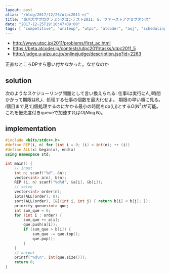 ```yaml
---
layout: post
alias: "/blog/2017/12/25/utpc2011-e/"
title: "東京大学プログラミングコンテスト2011: E. ファーストアクセプタンス"
date: "2017-12-25T19:10:47+09:00"
tags: [ "competitive", "writeup", "utpc", "atcoder", "aoj", "scheduling", "greedy" ]
---
```


-   <http://www.utpc.jp/2011/problems/first_ac.html>
-   <https://beta.atcoder.jp/contests/utpc2011/tasks/utpc2011_5>
-   <http://judge.u-aizu.ac.jp/onlinejudge/description.jsp?id=2263>

正直なところDPすら思い付かなかった。なぜなのか

## solution

次のようなスケジューリング問題として言い換えられる: 仕事$i$は実行に$A\_i$時間かかって期限は$B\_i$、処理する仕事の個数を最大化せよ。
期限の早い順に見る。
$i$個目まで見て$j$個処理するのにかかる最小の時間を$\mathrm{dp}(i, j)$とする$O(N^2)$が可能。
これを優先度付きqueueで加速すれば$O(N \log N)$。

## implementation

``` c++
#include <bits/stdc++.h>
#define REP(i, n) for (int i = 0; (i) < int(n); ++ (i))
#define ALL(x) begin(x), end(x)
using namespace std;

int main() {
    // input
    int n; scanf("%d", &n);
    vector<int> a(n), b(n);
    REP (i, n) scanf("%d%d", &a[i], &b[i]);
    // solve
    vector<int> order(n);
    iota(ALL(order), 0);
    sort(ALL(order), [&](int i, int j) { return b[i] < b[j]; });
    priority_queue<int> que;
    int sum_que = 0;
    for (int i : order) {
        sum_que += a[i];
        que.push(a[i]);
        if (sum_que > b[i]) {
            sum_que -= que.top();
            que.pop();
        }
    }
    // output
    printf("%d\n", int(que.size()));
    return 0;
}
```
